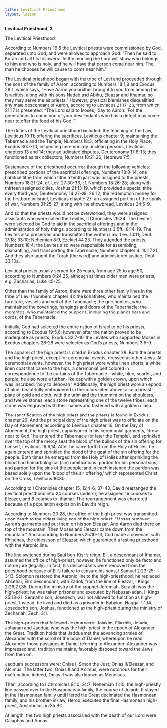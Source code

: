 ```yaml
---
title: Levitical Priesthood
layout: lesson
---
```



**Levitical Priesthood, 3**

The Levitical Priesthood

According to Numbers 16:5 the Levitical priests were commissioned by
God, separated unto God, and were allowed to approach God. “Then he said
to Korah and all his followers: ’In the morning the Lord will show who
belongs to him and who is holy, and he will have that person come near
him. The man he chooses he will cause to come near him.”

The Levitical priesthood began with the tribe of Levi and proceeded
through the sons of the family of Aaron, according to Numbers 18:1,8 and
Exodus 28:1, which says, “Have Aaron you brother brought to you from
among the Israelites, along with his sons Nadab and Abihu, Eleazar and
Ithamar, so they may serve me as priests.” However, physical blemishes
disqualified any male descendant of Aaron, according to Leviticus
21:17-23, from which 21:17 is presented: “The Lord said to Moses, ‘Say
to Aaron: ’For the generations to come non of your descendants who has a
defect may come near to offer the food of his God.’”

The duties of the Levitical priesthood included: the teaching of the
Law, Leviticus 10:11; offering the sacrifices, Leviticus chapter 9;
maintaining the Tabernacle and the Temple, Numbers 18:3; officiating in
the Holy Place, Exodus 30:7-10; inspecting ceremonially unclean persons,
Leviticus chapters 13 and 14; they adjudicated disputes, Deuteronomy
17:8-13; they functioned as tax collectors, Numbers 18:21,26; Hebrews
7:5.

Sustenance of the priesthood occurred through the following vehicles:
prescribed portions of the sacrificial offerings, Numbers 18:8-14; one
habitual tithe from which tithe a tenth part was assigned to the
priests, Numbers 18:21-24, cf. Lev. 27:30-33, cf. Numbers 18:26-28;
along with thirteen assigned cities, Joshua 21:13-19, which provided a
special tithe every third year, Deuteronomy 14:27-29; 26:12; the
redemption money for the firstborn in Israel, Leviticus chapter 27; an
assigned portion of the spoils of war, Numbers 31:25-27; along with the
showbread, Leviticus 24:5-9.

And so that the priests would not be overworked, they were assigned
assistants who were called the Levites, II Chronicles 29:34. The Levites
were selected by God to aid in the sacrificial offerings and in the
administration of holy things, according to Numbers 3:5ff., 8:14-19. The
Levites also preserved and transmitted the written Law, Lev. 10:11;
Deut. 17:18; 33:10; Nehemiah 8:9, Ezekiel 44:23. They attended the
priests, Numbers 18:4; the Levites also were responsible for assembling,
dismantling, and transporting the Tabernacle, Numbers chapter 4;
10:17,21. And they also taught the Torah (the word) and administered
justice, Deut. 33:10a.

Levitical priests usually served for 25 years, from age 25 to age 50,
according to Numbers 8:24,25, although at times older men were priests,
e.g. Zacharias, Luke 1:5-25.

Other than the family of Aaron, there were three other family lines in
the tribe of Levi (Numbers chapter 4): the kohathites, who maintained
the furniture, vessels and veil of the Tabernacle; the gershonites, who
maintained the coverings, hangings and doors of the Tabernacle; the
merarites, who maintained the supports, including the planks bars and
cords, of the Tabernacle.

Initially, God had selected the entire nation of Israel to be his
priests, according to Exodus 19:5,6; however, after the nation proved to
be inadequate as priests, Exodus 32:7-10, the Levites who supported
Moses in Exodus chapters 26-28 were selected as God’s priests, Numbers
3:5-9.

The apparel of the high priest is cited in Exodus chapter 28. Both the
priests and the high priest, except for ceremonial events, dressed as
other Jews. At ceremonial events, however, the high priest wore white
linen shorts, a white linen coat that came to the hips, a ceremonial
belt colored in correspondence to the curtains of the Tabernacle –
white, blue, scarlet, and purple; he also wore a turban-like cap with a
golden crown, upon which was inscribed: ‘holy to Jehovah.’ Additionally,
the high priest wore an ephod of blue, beautifully embroidered in the
colors cited above; also a breast-plate of gold and cloth, with the urim
and the thummim on the shoulders, and twelve stones, each stone
representing one of the twelve tribes; each stone was engraved with
their names and fastened with a golden clasp.

The sanctification of the high priest and the priests is found in Exodus
chapter 29. And the principal duty of the high priest was to officiate
on the Day of Atonement, according to Leviticus chapter 16. On the Day
of Atonement, the high priest, caparisoned in his ceremonial garments,
‘drew near to God;’ he entered the Tabernacle (or later the Temple), and
sprinkled over the top of the mercy seat the blood of the bullock of the
sin offering for himself, Leviticus 16:6,14. After he came forth from
the Holy of Holies, he again entered and sprinkled the blood of the goat
of the sin offering for the people. Both times he emerged from the Holy
of Holies after sprinkling the blood had hamartiological (sin)
ramifications: pardon for his personal sins, and pardon for the sins of
the people; and in each instance the pardon was based solely upon the
‘blood of the sin offering,’ which represented Christ on the Cross,
Leviticus 16:30.

According to I Chronicles chapter 15, 16:4-6, 37-43, David rearranged
the Levitical priesthood into 24 courses (orders); he assigned 16
courses to Eleazer, and 8 courses to Ithamar. This rearrangement was
chartered because of a population explosion in David’s reign.

According to Numbers 20:28, the office of the high priest was
transmitted upon death to the oldest living son of the high priest:
“Moses removed Aaron’s garments and put them on his son Eleazar. And
Aaron died there on top of the mountain. Then Moses and Eleazar came
down from the mountain.” And according to Numbers 25:10-13, God made a
covenant with Phinehas, the eldest son of Eleazar, which guaranteed a
lasting priesthood with the Aaronic line.

The line switched during Saul ben-Kish’s reign; Eli, a descendant of
Ithamar, assumed the office of high-priest, however, he functioned only
de facto and not de jure (legally). In fact, his descendants were
removed from the priesthood because of Eli’s failure to censure his
sons, I Samuel 2:23-25; 3:13. Solomon restored the Aaronic line to the
high-priesthood; he replaced Abiathar, Eli’s descendant, with Zadok,
from the line of Eleazar, I Kings 2:26,27,35. During the ministry of the
prophet Jeremiah, Seraiah was the high-priest; he was taken prisoner and
executed by Nebuzar-adan, II Kings 25:18-21. Seraiah’s son, Josedech,
was not allowed to function as high-priest. Instead, he lived and died
as a prisoner in Babylon, Haggai 1:1,14. Josedech’s son, Joshua,
functioned as the high-priest during the ministry of Zechariah, Zech.
3:1.

The high-priests that followed Joshua were: Joiakim, Eliashib, Joiada,
Johanan and Jaddua, who was the high-priest in the epoch of Alexander
the Great. Tradition holds that Jaddua met the advancing armies of
Alexander with the scroll of the book of Daniel, whereupon he read
Alexander those passages in Daniel referring to Alexander. Alexander was
impressed and, tradition maintains, favorably disposed toward the Jews
from then on.

Jaddua’s successors were: Onias I, Simon the Just; Onias II/Eleazar, and
Alcimus. The latter two, Onias II and Alcimus, were notorious for their
malfunction; indeed, Onias II was also known as Menelaus.

Then, according to I Chronicles 9:10; 24:7; Nehemiah 11:10, the
high-priestly line passed over to the Hasmonaean family, the course of
Joiarib. It stayed in the Hasmonean family until Herod the Great
decimated the Hasmonean family, and his brother-in-law, Herod, executed
the final Hasmonean high-priest, Aristobulus, in 35 BC.

At length, the two high priests associated with the death of our Lord
were Caiaphas and Annas.

